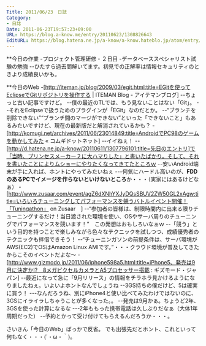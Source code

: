 ```yaml
---
Title: 2011/06/23　日誌
Category:
- 日誌
Date: 2011-06-23T19:57:23+09:00
URL: https://blog.a-know.me/entry/20110623/1308826643
EditURL: https://blog.hatena.ne.jp/a-know/a-know.hateblo.jp/atom/entry/12921228815727979590
---
```



**今日の作業
-プロジェクト管理研修・２日目
-データベーススペシャリスト試験の勉強
--ひたすら過去問解いてます。初見での正解率は情報セキュリティのときより成績良いかも。


**今日のWeb
-[http://iteman.jp/blog/2009/03/egit.html:title=EGitを使ってEclipseでGitリポジトリを操作する | ITEMAN Blog - アイテマンブログ]
--ちょっと古い記事ですけど。
--僕の最近のTLでは、もう見ないことはない「Git」。
--それをEclipseで扱うためのプラグインが「EGit」なのだとか。
--“ブランチを削除できない”“ブランチ間のマージができない”といった「できないこと」もあるみたいですけど、現在の最新版だと解消されているかも？
-[http://komugi.net/archives/2011/06/23014849:title=AndroidでPC98のゲームを動かしてみた &laquo;  コムギドットネット]
--イイねぇ！
--[http://d.hatena.ne.jp/a-know/20110611/1307796101:title=先日のエントリ]で「当時、プリンセスメーカー２に大ハマりした」と書いたばかり。そして、それを書いたことによりムショーにやりたくなってきてたところｗ
--安いAndroid端末が手に入れば、ホントにやってみたいねぇ
---何気にハードル高いのが、<span class="deco" style="font-weight:bold;">FDDのあるPCでイメージを作らないといけないところ</span>か・・・（実家にはあるけどなぁ）
-[http://www.zusaar.com/event/agZ6dXNhYXJyDQsSBUV2ZW50GL2xAgw:title=いろいろチューニングしてパフォーマンスを競うバトルイベント開催！「Tuningathon」 on Zusaar　]
--“参加者の皆様は、制限時間内に出来る限りチューニングするだけ！当日渡された環境を使い、OSやサーバ周りのチューニングでパフォーマンスを競います！”　この発想はおもしろいなぁｗ
--「競う」という目的を持つことで楽しみながら色々なテクニックを試しつつ、成績優秀者のテクニックも拝借できそう！
--“チューニンガソンの前提条件は、サーバ環境がAWS(EC2)でOSはAmazon Linux AMIです。”・・・クラウド環境が普及してきたからこそのイベントだよな〜
-[http://www.gizmodo.jp/2011/06/iphone598a5.html:title=iPhone5、発売は9月に決定か!?　8メガピクセルカメラとA5プロセッサー搭載 : ギズモード・ジャパン]
--最近になって急に「9月リリース」の情報をチラホラ見かけるようになりましたねぇ。いよいよホントなんでしょうね
--3GS持ちの僕だけど、5は確実に買う！
---なんだろうね、別にiPhone4と使い比べてみたわけではないのに、3GSにイライラしちゃうことが多くなった。。
--発売は9月かぁ。ちょうど2年、3GSを使った計算になるな
---2年ももった携帯電話は久しぶりだなぁ（大体1年周期だった）
--予約とかって受け付けてもらえるんだろうか・・・。



さいきん「今日のWeb」ばっかで反省。
でも出張先だとホント、これといって何もなく・・・(´・ω・｀)。
